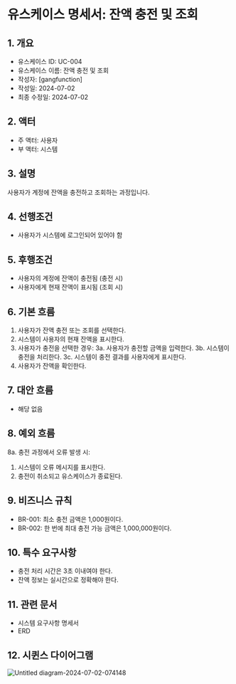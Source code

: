 # 유스케이스 명세서: 잔액 충전 및 조회

## 1. 개요
- 유스케이스 ID: UC-004
- 유스케이스 이름: 잔액 충전 및 조회
- 작성자:  [gangfunction]
- 작성일: 2024-07-02
- 최종 수정일: 2024-07-02

## 2. 액터
- 주 액터: 사용자
- 부 액터: 시스템

## 3. 설명
사용자가 계정에 잔액을 충전하고 조회하는 과정입니다.

## 4. 선행조건
- 사용자가 시스템에 로그인되어 있어야 함

## 5. 후행조건
- 사용자의 계정에 잔액이 충전됨 (충전 시)
- 사용자에게 현재 잔액이 표시됨 (조회 시)

## 6. 기본 흐름
1. 사용자가 잔액 충전 또는 조회를 선택한다.
2. 시스템이 사용자의 현재 잔액을 표시한다.
3. 사용자가 충전을 선택한 경우:
   3a. 사용자가 충전할 금액을 입력한다.
   3b. 시스템이 충전을 처리한다.
   3c. 시스템이 충전 결과를 사용자에게 표시한다.
4. 사용자가 잔액을 확인한다.

## 7. 대안 흐름
- 해당 없음

## 8. 예외 흐름
8a. 충전 과정에서 오류 발생 시:
1. 시스템이 오류 메시지를 표시한다.
2. 충전이 취소되고 유스케이스가 종료된다.

## 9. 비즈니스 규칙
- BR-001: 최소 충전 금액은 1,000원이다.
- BR-002: 한 번에 최대 충전 가능 금액은 1,000,000원이다.

## 10. 특수 요구사항
- 충전 처리 시간은 3초 이내여야 한다.
- 잔액 정보는 실시간으로 정확해야 한다.

## 11. 관련 문서
- 시스템 요구사항 명세서
- ERD

## 12. 시퀸스 다이어그램


![Untitled diagram-2024-07-02-074148](https://github.com/kdelay/Point-API-TDD/assets/62240333/6670758b-d5a7-4865-b8b4-cc096583ab81)